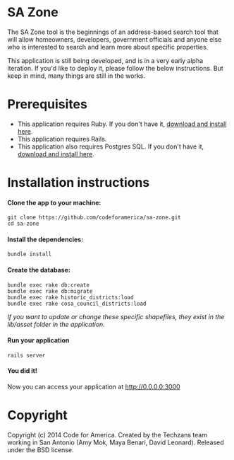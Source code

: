 # SA Zone

The SA Zone tool is the beginnings of an address-based search tool that will allow homeowners, developers, government officials and anyone else who is interested to search and learn more about specific properties. 

This application is still being developed, and is in a very early alpha iteration. If you'd like to deploy it, please follow the below instructions. But keep in mind, many things are still in the works.

# Prerequisites 

* This application requires Ruby. If you don't have it, [download and install here](https://www.ruby-lang.org/en/installation/).
* This application requires Rails.
* This application also requires Postgres SQL. If you don't have it, [download and install here](http://postgresapp.com/).

# Installation instructions

#### Clone the app to your machine:

    git clone https://github.com/codeforamerica/sa-zone.git
    cd sa-zone

#### Install the dependencies:

    bundle install

#### Create the database:

    bundle exec rake db:create
    bundle exec rake db:migrate
    bundle exec rake historic_districts:load
    bundle exec rake cosa_council_districts:load

*If you want to update or change these specific shapefiles, they exist in the lib/asset folder in the application.*

#### Run your application

    rails server

#### You did it!

Now you can access your application at http://0.0.0.0:3000

# Copyright

Copyright (c) 2014 Code for America. Created by the Techzans team working in San Antonio (Amy Mok, Maya Benari, David Leonard). Released under the BSD license.
